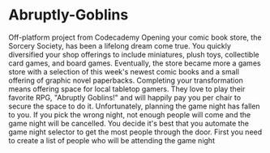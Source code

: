 # Abruptly-Goblins
Off-platform project from Codecademy
Opening your comic book store, the Sorcery Society, has been a lifelong dream come true. You quickly diversified your shop offerings to include miniatures, plush toys, collectible card games, and board games. Eventually, the store became more a games store with a selection of this week's newest comic books and a small offering of graphic novel paperbacks. Completing your transformation means offering space for local tabletop gamers. They love to play their favorite RPG, "Abruptly Goblins!" and will happily pay you per chair to secure the space to do it. Unfortunately, planning the game night has fallen to you. If you pick the wrong night, not enough people will come and the game night will be cancelled. You decide it's best that you automate the game night selector to get the most people through the door. First you need to create a list of people who will be attending the game night
